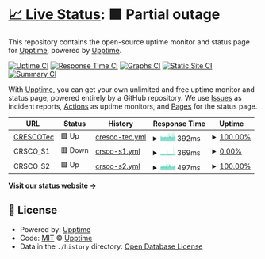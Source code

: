 # [📈 Live Status](https://upptime.github.io/upptime): <!--live status--> **🟧 Partial outage**

This repository contains the open-source uptime monitor and status page for [Upptime](https://upptime.js.org), powered by [Upptime](https://github.com/upptime/upptime).

[![Uptime CI](https://github.com/crscodio/crsco-websites-uptime-101/workflows/Uptime%20CI/badge.svg)](https://github.com/crscodio/crsco-websites-uptime-101/actions?query=workflow%3A%22Uptime+CI%22)
[![Response Time CI](https://github.com/crscodio/crsco-websites-uptime-101/workflows/Response%20Time%20CI/badge.svg)](https://github.com/crscodio/crsco-websites-uptime-101/actions?query=workflow%3A%22Response+Time+CI%22)
[![Graphs CI](https://github.com/crscodio/crsco-websites-uptime-101/workflows/Graphs%20CI/badge.svg)](https://github.com/crscodio/crsco-websites-uptime-101/actions?query=workflow%3A%22Graphs+CI%22)
[![Static Site CI](https://github.com/crscodio/crsco-websites-uptime-101/workflows/Static%20Site%20CI/badge.svg)](https://github.com/crscodio/crsco-websites-uptime-101/actions?query=workflow%3A%22Static+Site+CI%22)
[![Summary CI](https://github.com/crscodio/crsco-websites-uptime-101/workflows/Summary%20CI/badge.svg)](https://github.com/crscodio/crsco-websites-uptime-101/actions?query=workflow%3A%22Summary+CI%22)

With [Upptime](https://upptime.js.org), you can get your own unlimited and free uptime monitor and status page, powered entirely by a GitHub repository. We use [Issues](https://github.com/upptime/upptime/issues) as incident reports, [Actions](https://github.com/crscodio/crsco-websites-uptime-101/actions) as uptime monitors, and [Pages](https://upptime.github.io/upptime) for the status page.

<!--start: status pages-->
<!-- This summary is generated by Upptime (https://github.com/upptime/upptime) -->
<!-- Do not edit this manually, your changes will be overwritten -->
<!-- prettier-ignore -->
| URL | Status | History | Response Time | Uptime |
| --- | ------ | ------- | ------------- | ------ |
| <img alt="" src="https://icons.duckduckgo.com/ip3/crescotec.com.ico" height="13"> [CRESCOTec](https://crescotec.com/) | 🟩 Up | [cresco-tec.yml](https://github.com/crscodio/crsco-websites-uptime-101/commits/HEAD/history/cresco-tec.yml) | <details><summary><img alt="Response time graph" src="./graphs/cresco-tec/response-time-week.png" height="20"> 392ms</summary><br><a href="https://crscodio.github.io/crsco-websites-uptime-101/history/cresco-tec"><img alt="Response time 538" src="https://img.shields.io/endpoint?url=https%3A%2F%2Fraw.githubusercontent.com%2Fcrscodio%2Fcrsco-websites-uptime-101%2FHEAD%2Fapi%2Fcresco-tec%2Fresponse-time.json"></a><br><a href="https://crscodio.github.io/crsco-websites-uptime-101/history/cresco-tec"><img alt="24-hour response time 393" src="https://img.shields.io/endpoint?url=https%3A%2F%2Fraw.githubusercontent.com%2Fcrscodio%2Fcrsco-websites-uptime-101%2FHEAD%2Fapi%2Fcresco-tec%2Fresponse-time-day.json"></a><br><a href="https://crscodio.github.io/crsco-websites-uptime-101/history/cresco-tec"><img alt="7-day response time 392" src="https://img.shields.io/endpoint?url=https%3A%2F%2Fraw.githubusercontent.com%2Fcrscodio%2Fcrsco-websites-uptime-101%2FHEAD%2Fapi%2Fcresco-tec%2Fresponse-time-week.json"></a><br><a href="https://crscodio.github.io/crsco-websites-uptime-101/history/cresco-tec"><img alt="30-day response time 361" src="https://img.shields.io/endpoint?url=https%3A%2F%2Fraw.githubusercontent.com%2Fcrscodio%2Fcrsco-websites-uptime-101%2FHEAD%2Fapi%2Fcresco-tec%2Fresponse-time-month.json"></a><br><a href="https://crscodio.github.io/crsco-websites-uptime-101/history/cresco-tec"><img alt="1-year response time 542" src="https://img.shields.io/endpoint?url=https%3A%2F%2Fraw.githubusercontent.com%2Fcrscodio%2Fcrsco-websites-uptime-101%2FHEAD%2Fapi%2Fcresco-tec%2Fresponse-time-year.json"></a></details> | <details><summary><a href="https://crscodio.github.io/crsco-websites-uptime-101/history/cresco-tec">100.00%</a></summary><a href="https://crscodio.github.io/crsco-websites-uptime-101/history/cresco-tec"><img alt="All-time uptime 81.78%" src="https://img.shields.io/endpoint?url=https%3A%2F%2Fraw.githubusercontent.com%2Fcrscodio%2Fcrsco-websites-uptime-101%2FHEAD%2Fapi%2Fcresco-tec%2Fuptime.json"></a><br><a href="https://crscodio.github.io/crsco-websites-uptime-101/history/cresco-tec"><img alt="24-hour uptime 100.00%" src="https://img.shields.io/endpoint?url=https%3A%2F%2Fraw.githubusercontent.com%2Fcrscodio%2Fcrsco-websites-uptime-101%2FHEAD%2Fapi%2Fcresco-tec%2Fuptime-day.json"></a><br><a href="https://crscodio.github.io/crsco-websites-uptime-101/history/cresco-tec"><img alt="7-day uptime 100.00%" src="https://img.shields.io/endpoint?url=https%3A%2F%2Fraw.githubusercontent.com%2Fcrscodio%2Fcrsco-websites-uptime-101%2FHEAD%2Fapi%2Fcresco-tec%2Fuptime-week.json"></a><br><a href="https://crscodio.github.io/crsco-websites-uptime-101/history/cresco-tec"><img alt="30-day uptime 99.95%" src="https://img.shields.io/endpoint?url=https%3A%2F%2Fraw.githubusercontent.com%2Fcrscodio%2Fcrsco-websites-uptime-101%2FHEAD%2Fapi%2Fcresco-tec%2Fuptime-month.json"></a><br><a href="https://crscodio.github.io/crsco-websites-uptime-101/history/cresco-tec"><img alt="1-year uptime 99.99%" src="https://img.shields.io/endpoint?url=https%3A%2F%2Fraw.githubusercontent.com%2Fcrscodio%2Fcrsco-websites-uptime-101%2FHEAD%2Fapi%2Fcresco-tec%2Fuptime-year.json"></a></details>
| <img alt="" src="https://icons.duckduckgo.com/ip3/null.ico" height="13"> CRSCO_S1 | 🟥 Down | [crsco-s1.yml](https://github.com/crscodio/crsco-websites-uptime-101/commits/HEAD/history/crsco-s1.yml) | <details><summary><img alt="Response time graph" src="./graphs/crsco-s1/response-time-week.png" height="20"> 369ms</summary><br><a href="https://crscodio.github.io/crsco-websites-uptime-101/history/crsco-s1"><img alt="Response time 331" src="https://img.shields.io/endpoint?url=https%3A%2F%2Fraw.githubusercontent.com%2Fcrscodio%2Fcrsco-websites-uptime-101%2FHEAD%2Fapi%2Fcrsco-s1%2Fresponse-time.json"></a><br><a href="https://crscodio.github.io/crsco-websites-uptime-101/history/crsco-s1"><img alt="24-hour response time 460" src="https://img.shields.io/endpoint?url=https%3A%2F%2Fraw.githubusercontent.com%2Fcrscodio%2Fcrsco-websites-uptime-101%2FHEAD%2Fapi%2Fcrsco-s1%2Fresponse-time-day.json"></a><br><a href="https://crscodio.github.io/crsco-websites-uptime-101/history/crsco-s1"><img alt="7-day response time 369" src="https://img.shields.io/endpoint?url=https%3A%2F%2Fraw.githubusercontent.com%2Fcrscodio%2Fcrsco-websites-uptime-101%2FHEAD%2Fapi%2Fcrsco-s1%2Fresponse-time-week.json"></a><br><a href="https://crscodio.github.io/crsco-websites-uptime-101/history/crsco-s1"><img alt="30-day response time 370" src="https://img.shields.io/endpoint?url=https%3A%2F%2Fraw.githubusercontent.com%2Fcrscodio%2Fcrsco-websites-uptime-101%2FHEAD%2Fapi%2Fcrsco-s1%2Fresponse-time-month.json"></a><br><a href="https://crscodio.github.io/crsco-websites-uptime-101/history/crsco-s1"><img alt="1-year response time 332" src="https://img.shields.io/endpoint?url=https%3A%2F%2Fraw.githubusercontent.com%2Fcrscodio%2Fcrsco-websites-uptime-101%2FHEAD%2Fapi%2Fcrsco-s1%2Fresponse-time-year.json"></a></details> | <details><summary><a href="https://crscodio.github.io/crsco-websites-uptime-101/history/crsco-s1">0.00%</a></summary><a href="https://crscodio.github.io/crsco-websites-uptime-101/history/crsco-s1"><img alt="All-time uptime 27.60%" src="https://img.shields.io/endpoint?url=https%3A%2F%2Fraw.githubusercontent.com%2Fcrscodio%2Fcrsco-websites-uptime-101%2FHEAD%2Fapi%2Fcrsco-s1%2Fuptime.json"></a><br><a href="https://crscodio.github.io/crsco-websites-uptime-101/history/crsco-s1"><img alt="24-hour uptime 0.00%" src="https://img.shields.io/endpoint?url=https%3A%2F%2Fraw.githubusercontent.com%2Fcrscodio%2Fcrsco-websites-uptime-101%2FHEAD%2Fapi%2Fcrsco-s1%2Fuptime-day.json"></a><br><a href="https://crscodio.github.io/crsco-websites-uptime-101/history/crsco-s1"><img alt="7-day uptime 0.00%" src="https://img.shields.io/endpoint?url=https%3A%2F%2Fraw.githubusercontent.com%2Fcrscodio%2Fcrsco-websites-uptime-101%2FHEAD%2Fapi%2Fcrsco-s1%2Fuptime-week.json"></a><br><a href="https://crscodio.github.io/crsco-websites-uptime-101/history/crsco-s1"><img alt="30-day uptime 1.38%" src="https://img.shields.io/endpoint?url=https%3A%2F%2Fraw.githubusercontent.com%2Fcrscodio%2Fcrsco-websites-uptime-101%2FHEAD%2Fapi%2Fcrsco-s1%2Fuptime-month.json"></a><br><a href="https://crscodio.github.io/crsco-websites-uptime-101/history/crsco-s1"><img alt="1-year uptime 0.00%" src="https://img.shields.io/endpoint?url=https%3A%2F%2Fraw.githubusercontent.com%2Fcrscodio%2Fcrsco-websites-uptime-101%2FHEAD%2Fapi%2Fcrsco-s1%2Fuptime-year.json"></a></details>
| <img alt="" src="https://icons.duckduckgo.com/ip3/null.ico" height="13"> CRSCO_S2 | 🟩 Up | [crsco-s2.yml](https://github.com/crscodio/crsco-websites-uptime-101/commits/HEAD/history/crsco-s2.yml) | <details><summary><img alt="Response time graph" src="./graphs/crsco-s2/response-time-week.png" height="20"> 497ms</summary><br><a href="https://crscodio.github.io/crsco-websites-uptime-101/history/crsco-s2"><img alt="Response time 524" src="https://img.shields.io/endpoint?url=https%3A%2F%2Fraw.githubusercontent.com%2Fcrscodio%2Fcrsco-websites-uptime-101%2FHEAD%2Fapi%2Fcrsco-s2%2Fresponse-time.json"></a><br><a href="https://crscodio.github.io/crsco-websites-uptime-101/history/crsco-s2"><img alt="24-hour response time 503" src="https://img.shields.io/endpoint?url=https%3A%2F%2Fraw.githubusercontent.com%2Fcrscodio%2Fcrsco-websites-uptime-101%2FHEAD%2Fapi%2Fcrsco-s2%2Fresponse-time-day.json"></a><br><a href="https://crscodio.github.io/crsco-websites-uptime-101/history/crsco-s2"><img alt="7-day response time 497" src="https://img.shields.io/endpoint?url=https%3A%2F%2Fraw.githubusercontent.com%2Fcrscodio%2Fcrsco-websites-uptime-101%2FHEAD%2Fapi%2Fcrsco-s2%2Fresponse-time-week.json"></a><br><a href="https://crscodio.github.io/crsco-websites-uptime-101/history/crsco-s2"><img alt="30-day response time 485" src="https://img.shields.io/endpoint?url=https%3A%2F%2Fraw.githubusercontent.com%2Fcrscodio%2Fcrsco-websites-uptime-101%2FHEAD%2Fapi%2Fcrsco-s2%2Fresponse-time-month.json"></a><br><a href="https://crscodio.github.io/crsco-websites-uptime-101/history/crsco-s2"><img alt="1-year response time 523" src="https://img.shields.io/endpoint?url=https%3A%2F%2Fraw.githubusercontent.com%2Fcrscodio%2Fcrsco-websites-uptime-101%2FHEAD%2Fapi%2Fcrsco-s2%2Fresponse-time-year.json"></a></details> | <details><summary><a href="https://crscodio.github.io/crsco-websites-uptime-101/history/crsco-s2">100.00%</a></summary><a href="https://crscodio.github.io/crsco-websites-uptime-101/history/crsco-s2"><img alt="All-time uptime 99.98%" src="https://img.shields.io/endpoint?url=https%3A%2F%2Fraw.githubusercontent.com%2Fcrscodio%2Fcrsco-websites-uptime-101%2FHEAD%2Fapi%2Fcrsco-s2%2Fuptime.json"></a><br><a href="https://crscodio.github.io/crsco-websites-uptime-101/history/crsco-s2"><img alt="24-hour uptime 100.00%" src="https://img.shields.io/endpoint?url=https%3A%2F%2Fraw.githubusercontent.com%2Fcrscodio%2Fcrsco-websites-uptime-101%2FHEAD%2Fapi%2Fcrsco-s2%2Fuptime-day.json"></a><br><a href="https://crscodio.github.io/crsco-websites-uptime-101/history/crsco-s2"><img alt="7-day uptime 100.00%" src="https://img.shields.io/endpoint?url=https%3A%2F%2Fraw.githubusercontent.com%2Fcrscodio%2Fcrsco-websites-uptime-101%2FHEAD%2Fapi%2Fcrsco-s2%2Fuptime-week.json"></a><br><a href="https://crscodio.github.io/crsco-websites-uptime-101/history/crsco-s2"><img alt="30-day uptime 100.00%" src="https://img.shields.io/endpoint?url=https%3A%2F%2Fraw.githubusercontent.com%2Fcrscodio%2Fcrsco-websites-uptime-101%2FHEAD%2Fapi%2Fcrsco-s2%2Fuptime-month.json"></a><br><a href="https://crscodio.github.io/crsco-websites-uptime-101/history/crsco-s2"><img alt="1-year uptime 99.97%" src="https://img.shields.io/endpoint?url=https%3A%2F%2Fraw.githubusercontent.com%2Fcrscodio%2Fcrsco-websites-uptime-101%2FHEAD%2Fapi%2Fcrsco-s2%2Fuptime-year.json"></a></details>

<!--end: status pages-->

[**Visit our status website →**](https://upptime.github.io/upptime)

## 📄 License

- Powered by: [Upptime](https://github.com/upptime/upptime)
- Code: [MIT](./LICENSE) © [Upptime](https://upptime.js.org)
- Data in the `./history` directory: [Open Database License](https://opendatacommons.org/licenses/odbl/1-0/)
